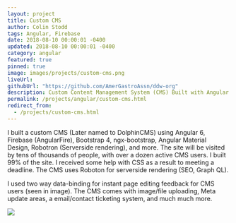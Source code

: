 ```yaml
---
layout: project
title: Custom CMS
author: Colin Stodd
tags: Angular, Firebase
date: 2018-08-10 00:00:01 -0400
updated: 2018-08-10 00:00:01 -0400
category: angular
featured: true
pinned: true
image: images/projects/custom-cms.png
liveUrl:
githubUrl: "https://github.com/AmerGastroAssn/ddw-org"
description: Custom Content Management System (CMS) Built with Angular 6, Bootstrap 4, Firebase and much more...
permalink: /projects/angular/custom-cms.html
redirect_from:
  - /projects/custom-cms.html
---
```


I built a custom CMS (Later named to DolphinCMS) using Angular 6, Firebase (AngularFire), Bootstrap 4, ngx-bootstrap, Angular Material Design, Robotron (Serverside rendering), and more. The site will be visited by tens of thousands of people, with over a dozen active CMS users. I built 99% of the site. I received some help with CSS as a result to meeting a deadline. The CMS uses Roboton for serverside rendering (SEO, Graph QL).

I used two way data-binding for instant page editing feedback for CMS users (seen in image). The CMS comes with image/file uploading, Meta update areas, a email/contact ticketing system, and much much more.

<img src="{{ project.image }}" class="image fit">
